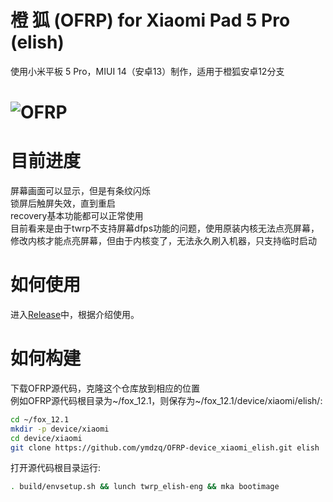 # 橙 狐 (OFRP) for Xiaomi Pad 5 Pro (elish)  
使用小米平板 5 Pro，MIUI 14（安卓13）制作，适用于橙狐安卓12分支  

![OFRP](https://image.ibb.co/cTMWux/logo.jpg "OFRP")  
====================================================
# 目前进度
屏幕画面可以显示，但是有条纹闪烁  
锁屏后触屏失效，直到重启  
recovery基本功能都可以正常使用  
目前看来是由于twrp不支持屏幕dfps功能的问题，使用原装内核无法点亮屏幕，  
修改内核才能点亮屏幕，但由于内核变了，无法永久刷入机器，只支持临时启动  
# 如何使用
进入[Release](https://github.com/ymdzq/OFRP-device_xiaomi_elish/releases)中，根据介绍使用。  
# 如何构建
下载OFRP源代码，克隆这个仓库放到相应的位置  
例如OFRP源代码根目录为~/fox_12.1，则保存为~/fox_12.1/device/xiaomi/elish/:  
```bash
cd ~/fox_12.1
mkdir -p device/xiaomi
cd device/xiaomi
git clone https://github.com/ymdzq/OFRP-device_xiaomi_elish.git elish
```
打开源代码根目录运行:  
```bash
. build/envsetup.sh && lunch twrp_elish-eng && mka bootimage
```
